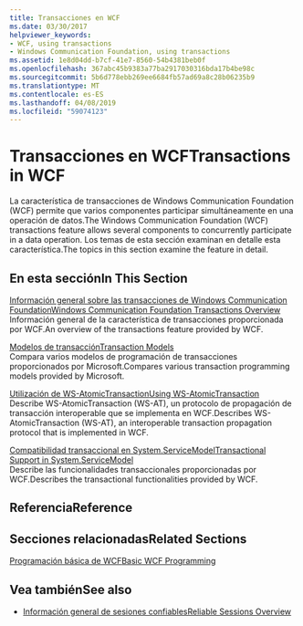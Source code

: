 ```yaml
---
title: Transacciones en WCF
ms.date: 03/30/2017
helpviewer_keywords:
- WCF, using transactions
- Windows Communication Foundation, using transactions
ms.assetid: 1e8d04dd-b7cf-41e7-8560-54b4381beb0f
ms.openlocfilehash: 367abc45b9383a77ba2917030316bda17b4be98c
ms.sourcegitcommit: 5b6d778ebb269ee6684fb57ad69a8c28b06235b9
ms.translationtype: MT
ms.contentlocale: es-ES
ms.lasthandoff: 04/08/2019
ms.locfileid: "59074123"
---
```

# <a name="transactions-in-wcf"></a><span data-ttu-id="b23e4-102">Transacciones en WCF</span><span class="sxs-lookup"><span data-stu-id="b23e4-102">Transactions in WCF</span></span>
<span data-ttu-id="b23e4-103">La característica de transacciones de Windows Communication Foundation (WCF) permite que varios componentes participar simultáneamente en una operación de datos.</span><span class="sxs-lookup"><span data-stu-id="b23e4-103">The Windows Communication Foundation (WCF) transactions feature allows several components to concurrently participate in a data operation.</span></span> <span data-ttu-id="b23e4-104">Los temas de esta sección examinan en detalle esta característica.</span><span class="sxs-lookup"><span data-stu-id="b23e4-104">The topics in this section examine the feature in detail.</span></span>  
  
## <a name="in-this-section"></a><span data-ttu-id="b23e4-105">En esta sección</span><span class="sxs-lookup"><span data-stu-id="b23e4-105">In This Section</span></span>  
 [<span data-ttu-id="b23e4-106">Información general sobre las transacciones de Windows Communication Foundation</span><span class="sxs-lookup"><span data-stu-id="b23e4-106">Windows Communication Foundation Transactions Overview</span></span>](../../../../docs/framework/wcf/feature-details/transactions-overview.md)  
 <span data-ttu-id="b23e4-107">Información general de la característica de transacciones proporcionada por WCF.</span><span class="sxs-lookup"><span data-stu-id="b23e4-107">An overview of the transactions feature provided by WCF.</span></span>  
  
 [<span data-ttu-id="b23e4-108">Modelos de transacción</span><span class="sxs-lookup"><span data-stu-id="b23e4-108">Transaction Models</span></span>](../../../../docs/framework/wcf/feature-details/transaction-models.md)  
 <span data-ttu-id="b23e4-109">Compara varios modelos de programación de transacciones proporcionados por Microsoft.</span><span class="sxs-lookup"><span data-stu-id="b23e4-109">Compares various transaction programming models provided by Microsoft.</span></span>  
  
 [<span data-ttu-id="b23e4-110">Utilización de WS-AtomicTransaction</span><span class="sxs-lookup"><span data-stu-id="b23e4-110">Using WS-AtomicTransaction</span></span>](../../../../docs/framework/wcf/feature-details/using-ws-atomictransaction.md)  
 <span data-ttu-id="b23e4-111">Describe WS-AtomicTransaction (WS-AT), un protocolo de propagación de transacción interoperable que se implementa en WCF.</span><span class="sxs-lookup"><span data-stu-id="b23e4-111">Describes WS-AtomicTransaction (WS-AT), an interoperable transaction propagation protocol that is implemented in WCF.</span></span>  
  
 [<span data-ttu-id="b23e4-112">Compatibilidad transaccional en System.ServiceModel</span><span class="sxs-lookup"><span data-stu-id="b23e4-112">Transactional Support in System.ServiceModel</span></span>](../../../../docs/framework/wcf/feature-details/transactional-support-in-system-servicemodel.md)  
 <span data-ttu-id="b23e4-113">Describe las funcionalidades transaccionales proporcionadas por WCF.</span><span class="sxs-lookup"><span data-stu-id="b23e4-113">Describes the transactional functionalities provided by WCF.</span></span>  
  
## <a name="reference"></a><span data-ttu-id="b23e4-114">Referencia</span><span class="sxs-lookup"><span data-stu-id="b23e4-114">Reference</span></span>  
  
## <a name="related-sections"></a><span data-ttu-id="b23e4-115">Secciones relacionadas</span><span class="sxs-lookup"><span data-stu-id="b23e4-115">Related Sections</span></span>  
 [<span data-ttu-id="b23e4-116">Programación básica de WCF</span><span class="sxs-lookup"><span data-stu-id="b23e4-116">Basic WCF Programming</span></span>](../../../../docs/framework/wcf/basic-wcf-programming.md)  
  
## <a name="see-also"></a><span data-ttu-id="b23e4-117">Vea también</span><span class="sxs-lookup"><span data-stu-id="b23e4-117">See also</span></span>

- [<span data-ttu-id="b23e4-118">Información general de sesiones confiables</span><span class="sxs-lookup"><span data-stu-id="b23e4-118">Reliable Sessions Overview</span></span>](../../../../docs/framework/wcf/feature-details/reliable-sessions-overview.md)
